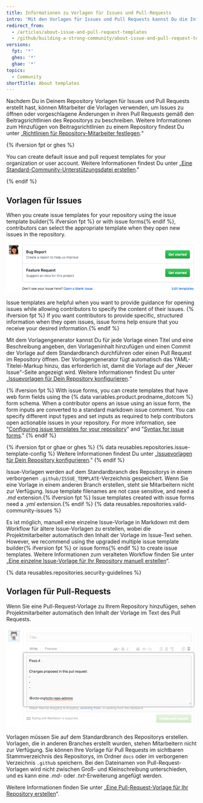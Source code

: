 ```yaml
---
title: Informationen zu Vorlagen für Issues und Pull-Requests
intro: 'Mit den Vorlagen für Issues und Pull Requests kannst Du die Informationen anpassen und standardisieren, die Mitarbeiter beim Öffnen von Issues und Pull Requests in Deinem Repository einschließen sollen.'
redirect_from:
  - /articles/about-issue-and-pull-request-templates
  - /github/building-a-strong-community/about-issue-and-pull-request-templates
versions:
  fpt: '*'
  ghes: '*'
  ghae: '*'
topics:
  - Community
shortTitle: About templates
---
```


Nachdem Du in Deinem Repository Vorlagen für Issues und Pull Requests erstellt hast, können Mitarbeiter die Vorlagen verwenden, um Issues zu öffnen oder vorgeschlagene Änderungen in ihren Pull Requests gemäß den Beitragsrichtlinien des Repositorys zu beschreiben. Weitere Informationen zum Hinzufügen von Beitragsrichtlinien zu einem Repository findest Du unter „[Richtlinien für Repository-Mitarbeiter festlegen](/articles/setting-guidelines-for-repository-contributors).“

{% ifversion fpt or ghes %}

You can create default issue and pull request templates for your organization or user account. Weitere Informationen findest Du unter „[Eine Standard-Community-Unterstützungsdatei erstellen](/communities/setting-up-your-project-for-healthy-contributions/creating-a-default-community-health-file)."

{% endif %}

## Vorlagen für Issues

When you create issue templates for your repository using the issue template builder{% ifversion fpt %} or with issue forms{% endif %}, contributors can select the appropriate template when they open new issues in the repository.

![„Neuer Issue"-Seite mit Auswahlmöglichkeiten für Issuevorlagen](/assets/images/help/issues/new-issue-page-with-multiple-templates.png)

Issue templates are helpful when you want to provide guidance for opening issues while allowing contributors to specify the content of their issues. {% ifversion fpt %} If you want contributors to provide specific, structured information when they open issues, issue forms help ensure that you receive your desired information.{% endif %}

Mit dem Vorlagengenerator kannst Du für jede Vorlage einen Titel und eine Beschreibung angeben, den Vorlageninhalt hinzufügen und einen Commit der Vorlage auf dem Standardbranch durchführen oder einen Pull Request im Repository öffnen. Der Vorlagengenerator fügt automatisch das YAML-Titelei-Markup hinzu, das erforderlich ist, damit die Vorlage auf der „Neuer Issue"-Seite angezeigt wird. Weitere Informationen findest Du unter „[Issuevorlagen für Dein Repository konfigurieren](/articles/configuring-issue-templates-for-your-repository).“

{% ifversion fpt %}
With issue forms, you can create templates that have web form fields using the {% data variables.product.prodname_dotcom %} form schema. When a contributor opens an issue using an issue form, the form inputs are converted to a standard markdown issue comment. You can specify different input types and set inputs as required to help contributors open actionable issues in your repository. For more information, see "[Configuring issue templates for your repository](/communities/using-templates-to-encourage-useful-issues-and-pull-requests/configuring-issue-templates-for-your-repository#creating-issue-forms)" and "[Syntax for issue forms](/communities/using-templates-to-encourage-useful-issues-and-pull-requests/syntax-for-issue-forms)."
{% endif %}

{% ifversion fpt or ghae or ghes %}
{% data reusables.repositories.issue-template-config %} Weitere Informationen findest Du unter „[Issuevorlagen für Dein Repository konfigurieren](/communities/using-templates-to-encourage-useful-issues-and-pull-requests/configuring-issue-templates-for-your-repository#configuring-the-template-chooser)."
{% endif %}

Issue-Vorlagen werden auf dem Standardbranch des Repositorys in einem verborgenen `.github/ISSUE_TEMPLATE`-Verzeichnis gespeichert. Wenn Sie eine Vorlage in einem anderen Branch erstellen, steht sie Mitarbeitern nicht zur Verfügung. Issue template filenames are not case sensitive, and need a *.md* extension.{% ifversion fpt %} Issue templates created with issue forms need a *.yml* extension.{% endif %} {% data reusables.repositories.valid-community-issues %}

Es ist möglich, manuell eine einzelne Issue-Vorlage in Markdown mit dem Workflow für ältere Issue-Vorlagen zu erstellen, wobei die Projektmitarbeiter automatisch den Inhalt der Vorlage im Issue-Text sehen. However, we recommend using the upgraded multiple issue template builder{% ifversion fpt %} or issue forms{% endif %} to create issue templates. Weitere Informationen zum veralteten Workflow finden Sie unter „[Eine einzelne Issue-Vorlage für Ihr Repository manuell erstellen](/articles/manually-creating-a-single-issue-template-for-your-repository)“.

{% data reusables.repositories.security-guidelines %}

## Vorlagen für Pull-Requests

Wenn Sie eine Pull-Request-Vorlage zu Ihrem Repository hinzufügen, sehen Projektmitarbeiter automatisch den Inhalt der Vorlage im Text des Pull Requests.

![Beispiel für eine Pull-Request-Vorlage](/assets/images/help/pull_requests/pr-template-sample.png)

Vorlagen müssen Sie auf dem Standardbranch des Repositorys erstellen. Vorlagen, die in anderen Branches erstellt wurden, stehen Mitarbeitern nicht zur Verfügung. Sie können Ihre Vorlage für Pull Requests im sichtbaren Stammverzeichnis des Repositorys, im Ordner `docs` oder im verborgenen Verzeichnis `.github` speichern. Bei den Dateinamen von Pull-Request-Vorlagen wird nicht zwischen Groß- und Kleinschreibung unterschieden, und es kann eine *.md*- oder *.txt*-Erweiterung angefügt werden.

Weitere Informationen finden Sie unter „[Eine Pull-Request-Vorlage für Ihr Repository erstellen](/articles/creating-a-pull-request-template-for-your-repository)“.
